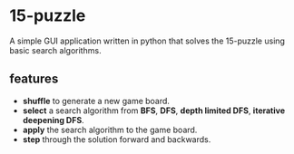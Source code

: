 # 15-puzzle

A simple GUI application written in python that solves the 15-puzzle using basic search algorithms.

## features

- **shuffle**   to generate a new game board.
- **select**    a search algorithm from **BFS**, **DFS**, **depth limited DFS**, **iterative deepening DFS**.
- **apply**     the search algorithm to the game board.
- **step**      through the solution forward and backwards.
